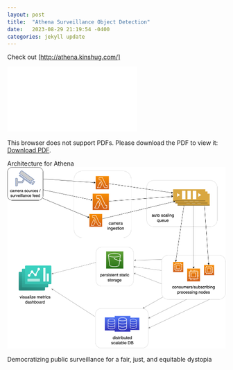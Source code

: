 ```yaml
---
layout: post
title:  "Athena Surveillance Object Detection"
date:   2023-08-29 21:19:54 -0400
categories: jekyll update
---
```


Check out [http://athena.kinshug.com/]

<object data="../assets/athena_pitch_deck.pdf" type="application/pdf" width="700px" height="700px">
    <embed src="../assets/athena_pitch_deck.pdf">
        <p>This browser does not support PDFs. Please download the PDF to view it: <a href="../assets/athena_pitch_deck.pdf">Download PDF</a>.</p>
    </embed>
</object>

Architecture for Athena
![alt_text](/assets/images/architecture.png "image_tooltip")

Democratizing public surveillance for a fair, just, and equitable dystopia

[jekyll-docs]: https://jekyllrb.com/docs/home
[jekyll-gh]:   https://github.com/jekyll/jekyll
[jekyll-talk]: https://talk.jekyllrb.com/
[http://athena.kinshug.com/]: http://athena.kinshug.com/